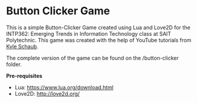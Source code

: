 # Button Clicker Game

This is a simple Button-Clicker Game created using Lua and Love2D for the INTP362: Emerging Trends in Information Technology class at SAIT Polytechnic. 
This game was created with the help of YouTube tutorials from [Kyle Schaub](https://www.youtube.com/channel/UCeiV3e6Zhppi-oOSfiZo_nA).

The complete version of the game can be found on the /button-clicker folder.

**Pre-requisites**
* Lua: https://www.lua.org/download.html<br />
* Love2D: http://love2d.org/
